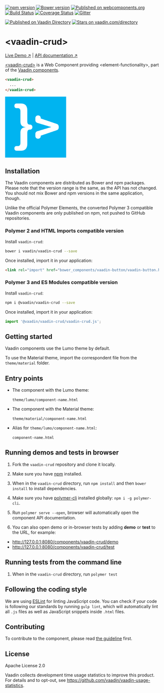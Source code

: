 [![npm version](https://badgen.net/npm/v/@vaadin/vaadin-crud)](https://www.npmjs.com/package/@vaadin/vaadin-crud)
[![Bower version](https://badgen.net/github/release/vaadin/vaadin-crud)](https://github.com/vaadin/vaadin-crud/releases)
[![Published on webcomponents.org](https://img.shields.io/badge/webcomponents.org-published-blue.svg)](https://www.webcomponents.org/element/vaadin/vaadin-crud)
[![Build Status](https://travis-ci.org/vaadin/vaadin-crud.svg?branch=master)](https://travis-ci.org/vaadin/vaadin-crud)
[![Coverage Status](https://coveralls.io/repos/github/vaadin/vaadin-crud/badge.svg?branch=master)](https://coveralls.io/github/vaadin/vaadin-crud?branch=master)
[![Gitter](https://badges.gitter.im/Join%20Chat.svg)](https://gitter.im/vaadin/web-components?utm_source=badge&utm_medium=badge&utm_campaign=pr-badge)

 [![Published on Vaadin  Directory](https://img.shields.io/badge/Vaadin%20Directory-published-00b4f0.svg)](https://vaadin.com/directory/component/vaadinvaadin-crud)
[![Stars on vaadin.com/directory](https://img.shields.io/vaadin-directory/star/vaadin-crud-directory-urlidentifier.svg)](https://vaadin.com/directory/component/vaadinvaadin-crud)


# &lt;vaadin-crud&gt;

[Live Demo ↗](https://vaadin.com/components/vaadin-crud/html-examples)
|
[API documentation ↗](https://vaadin.com/components/vaadin-crud/html-api)


[&lt;vaadin-crud&gt;](https://vaadin.com/components/vaadin-crud) is a Web Component providing &lt;element-functionality&gt;, part of the [Vaadin components](https://vaadin.com/components).

<!--
```
<custom-element-demo>
  <template>
    <script src="../webcomponentsjs/webcomponents-lite.js"></script>
    <link rel="import" href="vaadin-crud.html">
    <next-code-block></next-code-block>
  </template>
</custom-element-demo>
```
-->
```html
<vaadin-crud>
  ...
</vaadin-crud>
```

[<img src="https://raw.githubusercontent.com/vaadin/vaadin-crud/master/screenshot.png" width="200" alt="Screenshot of vaadin-crud">](https://vaadin.com/components/vaadin-crud)


## Installation

The Vaadin components are distributed as Bower and npm packages.
Please note that the version range is the same, as the API has not changed.
You should not mix Bower and npm versions in the same application, though.

Unlike the official Polymer Elements, the converted Polymer 3 compatible Vaadin components
are only published on npm, not pushed to GitHub repositories.

### Polymer 2 and HTML Imports compatible version

Install `vaadin-crud`:

```sh
bower i vaadin/vaadin-crud --save
```

Once installed, import it in your application:

```html
<link rel="import" href="bower_components/vaadin-button/vaadin-button.html">
```
### Polymer 3 and ES Modules compatible version


Install `vaadin-crud`:

```sh
npm i @vaadin/vaadin-crud --save
```

Once installed, import it in your application:

```js
import '@vaadin/vaadin-crud/vaadin-crud.js';
```

## Getting started

Vaadin components use the Lumo theme by default.

To use the Material theme, import the correspondent file from the `theme/material` folder.

## Entry points

- The component with the Lumo theme:

  `theme/lumo/component-name.html`

- The component with the Material theme:

  `theme/material/component-name.html`

- Alias for `theme/lumo/component-name.html`:

  `component-name.html`


## Running demos and tests in browser

1. Fork the `vaadin-crud` repository and clone it locally.

1. Make sure you have [npm](https://www.npmjs.com/) installed.

1. When in the `vaadin-crud` directory, run `npm install` and then `bower install` to install dependencies.

1. Make sure you have [polymer-cli](https://www.npmjs.com/package/polymer-cli) installed globally: `npm i -g polymer-cli`.

1. Run `polymer serve --open`, browser will automatically open the component API documentation.

1. You can also open demo or in-browser tests by adding **demo** or **test** to the URL, for example:

  - http://127.0.0.1:8080/components/vaadin-crud/demo
  - http://127.0.0.1:8080/components/vaadin-crud/test


## Running tests from the command line

1. When in the `vaadin-crud` directory, run `polymer test`


## Following the coding style

We are using [ESLint](http://eslint.org/) for linting JavaScript code. You can check if your code is following our standards by running `gulp lint`, which will automatically lint all `.js` files as well as JavaScript snippets inside `.html` files.


## Contributing

  To contribute to the component, please read [the guideline](https://github.com/vaadin/vaadin-core/blob/master/CONTRIBUTING.md) first.


## License

Apache License 2.0

Vaadin collects development time usage statistics to improve this product. For details and to opt-out, see https://github.com/vaadin/vaadin-usage-statistics.
